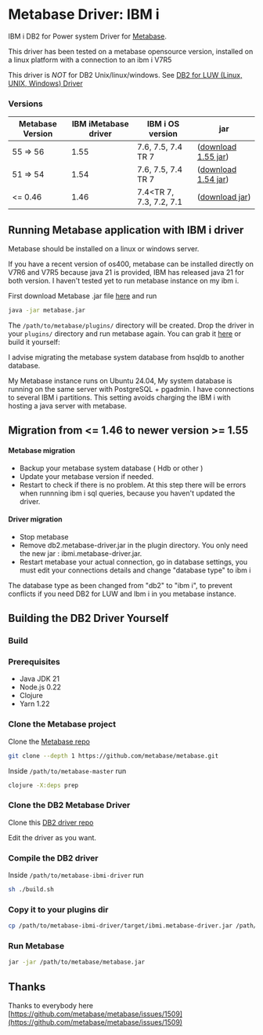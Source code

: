 
# Metabase Driver: IBM i

IBM i DB2 for Power system Driver for [Metabase](https://www.metabase.com).

This driver has been tested on a metabase opensource version, installed on a linux platform with a connection to an ibm i V7R5

This driver is *NOT* for DB2 Unix/linux/windows. See [DB2 for LUW (Linux, UNIX, Windows) Driver](https://github.com/alisonrafael/metabase-db2-driver)

###  Versions
| Metabase Version | IBM iMetabase driver | IBM i OS version | jar |
| --- | --- | --- | --- |
| 55 => 56 | 1.55 | 7.6, 7.5, 7.4 TR 7 | ([download 1.55 jar](https://github.com/damienchambe/metabase-ibmi-driver/releases/tag/1.0.55)) |
| 51 => 54 | 1.54 | 7.6, 7.5, 7.4 TR 7 | ([download 1.54 jar](https://github.com/damienchambe/metabase-ibmi-driver/releases/tag/1.0.54)) |
| <= 0.46 | 1.46 | 7.4<TR 7, 7.3, 7.2, 7.1 | ([download jar](https://github.com/damienchambe/metabase-ibmi-driver/releases/download/1.0.46/db2.metabase-driver.jar)) |



##  Running Metabase application with IBM i driver

Metabase should be installed on a linux or windows server.

If you have a recent version of os400, metabase can be installed directly on V7R6 and V7R5 because java 21 is provided, IBM has released java 21 for both version. I haven't tested yet to run metabase instance on my ibm i.



First download Metabase .jar file [here](https://metabase.com/start/other.html)  and run
```bash
java -jar metabase.jar
```
The `/path/to/metabase/plugins/` directory will be created. Drop the driver in your `plugins/` directory and run metabase again. You can grab it [here](https://github.com/damienchambe/metabase-ibmi-driver/releases) or build it yourself:

I advise migrating the metabase system database from hsqldb to another database.

My Metabase instance runs on Ubuntu 24.04, My system database is running on the same server with PostgreSQL + pgadmin. I have connections to several IBM i partitions. This setting avoids charging the IBM i with hosting a java server with metabase.


##  Migration from <= 1.46 to newer version >= 1.55 

#### Metabase migration
- Backup your metabase system database ( Hdb or other )
- Update your metabase version if needed.
- Restart to check if there is no problem. At this step there will be errors when runnning ibm i sql queries, because you haven't updated the driver.

#### Driver migration
- Stop metabase
- Remove db2.metabase-driver.jar in the plugin directory. You only need the new jar : ibmi.metabase-driver.jar.
- Restart metabase your actual connection, go in database settings, you must edit your connections details and change "database type" to ibm i

The database type as been changed from "db2" to "ibm i", to prevent conflicts if you need DB2 for LUW and Ibm i in you metabase instance.


## Building the DB2 Driver Yourself

### Build

### Prerequisites
- Java JDK 21
- Node.js 0.22
- Clojure
- Yarn 1.22

### Clone the Metabase project

Clone the [Metabase repo](https://github.com/metabase/metabase)
```bash
git clone --depth 1 https://github.com/metabase/metabase.git
```

Inside `/path/to/metabase-master` run 
```bash
clojure -X:deps prep
```

### Clone the DB2 Metabase Driver

Clone this [DB2 driver repo](https://github.com/damienchambe/metabase-ibmi-driver) 

Edit the driver as you want.

### Compile the DB2 driver

Inside `/path/to/metabase-ibmi-driver` run 

```bash
sh ./build.sh
```

### Copy it to your plugins dir
```bash
cp /path/to/metabase-ibmi-driver/target/ibmi.metabase-driver.jar /path/to/metabase/plugins/
```

### Run Metabase

```bash
jar -jar /path/to/metabase/metabase.jar
```


## Thanks
Thanks to everybody here [https://github.com/metabase/metabase/issues/1509](https://github.com/metabase/metabase/issues/1509)
